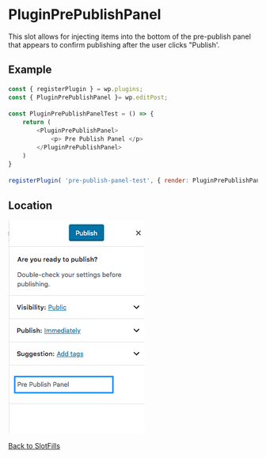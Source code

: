 # PluginPrePublishPanel
This slot allows for injecting items into the bottom of the pre-publish panel that appears to confirm publishing after the user clicks "Publish'.

## Example

```js
const { registerPlugin } = wp.plugins;
const { PluginPrePublishPanel }= wp.editPost;

const PluginPrePublishPanelTest = () => {
	return (
		<PluginPrePublishPanel>
		    <p> Pre Publish Panel </p>
		</PluginPrePublishPanel>
	)
}

registerPlugin( 'pre-publish-panel-test', { render: PluginPrePublishPanelTest } );

```
## Location

![Prepublish panel](../../assets/plugin-pre-publish-panel.png?raw=true)

[Back to SlotFills](../)

